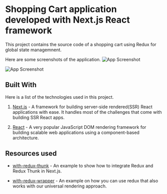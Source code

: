 # Shopping Cart application developed with Next.js React framework

This project contains the source code of a shopping cart using Redux for global state managemnent.

Here are some screenshots of the application.
![App Screenshot](https://i.postimg.cc/Fzf1bfHh/Screenshot-1.png)

![App Screenshot](https://i.postimg.cc/pLYGMCD5/Screenshot-2.png)

## Built With

Here is a list of the technologies used in this project.

1. [Next.js](https://learnnextjs.com/) - A framework for building server-side rendered(SSR) React applications with ease. It handles most of the challenges that come with building SSR React apps.

2. [React](https://reactjs.org/) - A very popular JavaScript DOM rendering framework for building scalable web applications using a component-based architecture.

## Resources used

- [with-redux-thunk](https://github.com/vercel/next.js/tree/canary/examples/with-redux-thunk) - An example to show how to integrate Redux and Redux Thunk in Next.js.

- [with-redux-wrapper](https://github.com/vercel/next.js/tree/canary/examples/with-redux-wrapper) - An example on how you can use redux that also works with our universal rendering approach.
